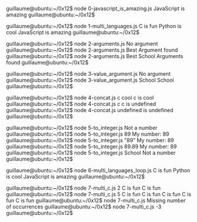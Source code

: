 guillaume@ubuntu:~/0x12$ node 0-javascript_is_amazing.js 
JavaScript is amazing
guillaume@ubuntu:~/0x12$ 

guillaume@ubuntu:~/0x12$ node 1-multi_languages.js 
C is fun
Python is cool
JavaScript is amazing
guillaume@ubuntu:~/0x12$ 

guillaume@ubuntu:~/0x12$ node 2-arguments.js 
No argument
guillaume@ubuntu:~/0x12$ node 2-arguments.js Best
Argument found
guillaume@ubuntu:~/0x12$ node 2-arguments.js Best School
Arguments found
guillaume@ubuntu:~/0x12$ 

guillaume@ubuntu:~/0x12$ node 3-value_argument.js 
No argument
guillaume@ubuntu:~/0x12$ node 3-value_argument.js School
School
guillaume@ubuntu:~/0x12$ 

guillaume@ubuntu:~/0x12$ node 4-concat.js c cool
c is cool
guillaume@ubuntu:~/0x12$ node 4-concat.js c
c is undefined
guillaume@ubuntu:~/0x12$ node 4-concat.js
undefined is undefined
guillaume@ubuntu:~/0x12$ 


guillaume@ubuntu:~/0x12$ node 5-to_integer.js 
Not a number
guillaume@ubuntu:~/0x12$ node 5-to_integer.js 89
My number: 89
guillaume@ubuntu:~/0x12$ node 5-to_integer.js "89"
My number: 89
guillaume@ubuntu:~/0x12$ node 5-to_integer.js 89.89
My number: 89
guillaume@ubuntu:~/0x12$ node 5-to_integer.js School
Not a number
guillaume@ubuntu:~/0x12$ 

guillaume@ubuntu:~/0x12$ node 6-multi_languages_loop.js 
C is fun
Python is cool
JavaScript is amazing
guillaume@ubuntu:~/0x12$ 


guillaume@ubuntu:~/0x12$ node 7-multi_c.js 2
C is fun
C is fun
guillaume@ubuntu:~/0x12$ node 7-multi_c.js 5
C is fun
C is fun
C is fun
C is fun
C is fun
guillaume@ubuntu:~/0x12$ node 7-multi_c.js 
Missing number of occurrences
guillaume@ubuntu:~/0x12$ node 7-multi_c.js -3
guillaume@ubuntu:~/0x12$ 
